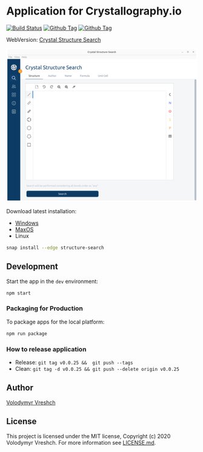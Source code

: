 # Application for Crystallography.io

[![Build Status][github-actions-status]][github-actions-url]
[![Github Tag][github-tag-image]][github-tag-url]
[![Github Tag][github-license-image]][github-license-url]

WebVersion: [Crystal Structure Search](http://crystallography.io/)

![CrystalStructureSearch](https://github.com/chemistry/app.crystallography.io/blob/master/crystal-structure-search-linux.png?raw=true)

Download latest installation:

* [Windows](https://github.com/chemistry/app.crystallography.io/releases/download/v0.0.40/Structure-Search-Setup-0.0.40.exe)
* [MaxOS](https://github.com/chemistry/app.crystallography.io/releases/download/v0.0.40/Structure-Search-0.0.40-arm64.dmg)
* Linux

```bash
snap install --edge structure-search
```

## Development

Start the app in the `dev` environment:

```bash
npm start
```

### Packaging for Production

To package apps for the local platform:

```bash
npm run package
```

### How to release application

* Release: ``git tag v0.0.25 &&  git push --tags``
* Clean: ``git tag -d v0.0.25 && git push --delete origin v0.0.25``

## Author

[Volodymyr Vreshch](https://vreshch.com)

## License

  This project is licensed under the MIT license, Copyright (c) 2020 Volodymyr Vreshch.
  For more information see [LICENSE.md](https://github.com/chemistry/app.crystallography.io/blob/master/LICENSE.md).

[github-actions-status]: https://github.com/chemistry/app.crystallography.io/workflows/Test/badge.svg
[github-actions-url]: https://github.com/chemistry/app.crystallography.io/actions
[github-tag-image]: https://img.shields.io/github/v/tag/chemistry/app.crystallography.io.svg?label=version
[github-tag-url]: https://github.com/chemistry/app.crystallography.io/releases/latest
[github-license-image]: https://img.shields.io/github/license/chemistry/crystallography.io
[github-license-url]: https://github.com/chemistry/app.crystallography.io/blob/master/LICENSE
